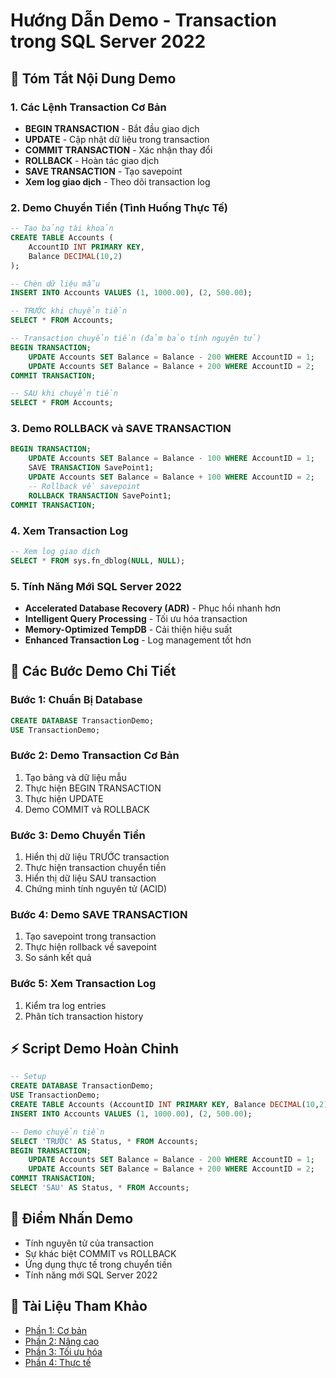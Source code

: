 # Hướng Dẫn Demo - Transaction trong SQL Server 2022

## 🎯 Tóm Tắt Nội Dung Demo

### 1. Các Lệnh Transaction Cơ Bản
- **BEGIN TRANSACTION** - Bắt đầu giao dịch
- **UPDATE** - Cập nhật dữ liệu trong transaction
- **COMMIT TRANSACTION** - Xác nhận thay đổi
- **ROLLBACK** - Hoàn tác giao dịch
- **SAVE TRANSACTION** - Tạo savepoint
- **Xem log giao dịch** - Theo dõi transaction log

### 2. Demo Chuyển Tiền (Tình Huống Thực Tế)
```sql
-- Tạo bảng tài khoản
CREATE TABLE Accounts (
    AccountID INT PRIMARY KEY,
    Balance DECIMAL(10,2)
);

-- Chèn dữ liệu mẫu
INSERT INTO Accounts VALUES (1, 1000.00), (2, 500.00);

-- TRƯỚC khi chuyển tiền
SELECT * FROM Accounts;

-- Transaction chuyển tiền (đảm bảo tính nguyên tử)
BEGIN TRANSACTION;
    UPDATE Accounts SET Balance = Balance - 200 WHERE AccountID = 1;
    UPDATE Accounts SET Balance = Balance + 200 WHERE AccountID = 2;
COMMIT TRANSACTION;

-- SAU khi chuyển tiền
SELECT * FROM Accounts;
```

### 3. Demo ROLLBACK và SAVE TRANSACTION
```sql
BEGIN TRANSACTION;
    UPDATE Accounts SET Balance = Balance - 100 WHERE AccountID = 1;
    SAVE TRANSACTION SavePoint1;
    UPDATE Accounts SET Balance = Balance + 100 WHERE AccountID = 2;
    -- Rollback về savepoint
    ROLLBACK TRANSACTION SavePoint1;
COMMIT TRANSACTION;
```

### 4. Xem Transaction Log
```sql
-- Xem log giao dịch
SELECT * FROM sys.fn_dblog(NULL, NULL);
```

### 5. Tính Năng Mới SQL Server 2022
- **Accelerated Database Recovery (ADR)** - Phục hồi nhanh hơn
- **Intelligent Query Processing** - Tối ưu hóa transaction
- **Memory-Optimized TempDB** - Cải thiện hiệu suất
- **Enhanced Transaction Log** - Log management tốt hơn

## 🚀 Các Bước Demo Chi Tiết

### Bước 1: Chuẩn Bị Database
```sql
CREATE DATABASE TransactionDemo;
USE TransactionDemo;
```

### Bước 2: Demo Transaction Cơ Bản
1. Tạo bảng và dữ liệu mẫu
2. Thực hiện BEGIN TRANSACTION
3. Thực hiện UPDATE
4. Demo COMMIT và ROLLBACK

### Bước 3: Demo Chuyển Tiền
1. Hiển thị dữ liệu TRƯỚC transaction
2. Thực hiện transaction chuyển tiền
3. Hiển thị dữ liệu SAU transaction
4. Chứng minh tính nguyên tử (ACID)

### Bước 4: Demo SAVE TRANSACTION
1. Tạo savepoint trong transaction
2. Thực hiện rollback về savepoint
3. So sánh kết quả

### Bước 5: Xem Transaction Log
1. Kiểm tra log entries
2. Phân tích transaction history

## ⚡ Script Demo Hoàn Chỉnh
```sql
-- Setup
CREATE DATABASE TransactionDemo;
USE TransactionDemo;
CREATE TABLE Accounts (AccountID INT PRIMARY KEY, Balance DECIMAL(10,2));
INSERT INTO Accounts VALUES (1, 1000.00), (2, 500.00);

-- Demo chuyển tiền
SELECT 'TRƯỚC' AS Status, * FROM Accounts;
BEGIN TRANSACTION;
    UPDATE Accounts SET Balance = Balance - 200 WHERE AccountID = 1;
    UPDATE Accounts SET Balance = Balance + 200 WHERE AccountID = 2;
COMMIT TRANSACTION;
SELECT 'SAU' AS Status, * FROM Accounts;
```

## 📝 Điểm Nhấn Demo
- Tính nguyên tử của transaction
- Sự khác biệt COMMIT vs ROLLBACK
- Ứng dụng thực tế trong chuyển tiền
- Tính năng mới SQL Server 2022

## 🔗 Tài Liệu Tham Khảo
- [Phần 1: Cơ bản](./TRANSACTION_SQL_SERVER_2022.md)
- [Phần 2: Nâng cao](./TRANSACTION_SQL_SERVER_2022_Part2.md)
- [Phần 3: Tối ưu hóa](./TRANSACTION_SQL_SERVER_2022_Part3.md)
- [Phần 4: Thực tế](./TRANSACTION_SQL_SERVER_2022_Part4.md)